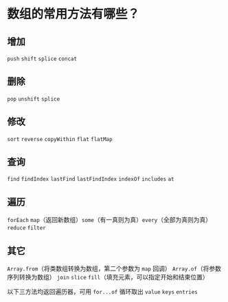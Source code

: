 # 数组的常用方法有哪些？

## 增加

`push` `shift` `splice` `concat`

## 删除

`pop` `unshift` `splice`

## 修改

`sort` `reverse` `copyWithin` `flat` `flatMap`

## 查询

`find` `findIndex` `lastFind` `lastFindIndex`
`indexOf` `includes` `at`

## 遍历

`forEach` `map`（返回新数组）`some`（有一真则为真）`every`（全部为真则为真）`reduce` `filter`

## 其它

`Array.from`（将类数组转换为数组，第二个参数为 `map` 回调）
`Array.of`（将参数序列转换为数组）
`join`
`slice`
`fill`（填充元素，可以指定开始和结束位置）

以下三方法均返回遍历器，可用 `for...of` 循环取出
`value`
`keys`
`entries`